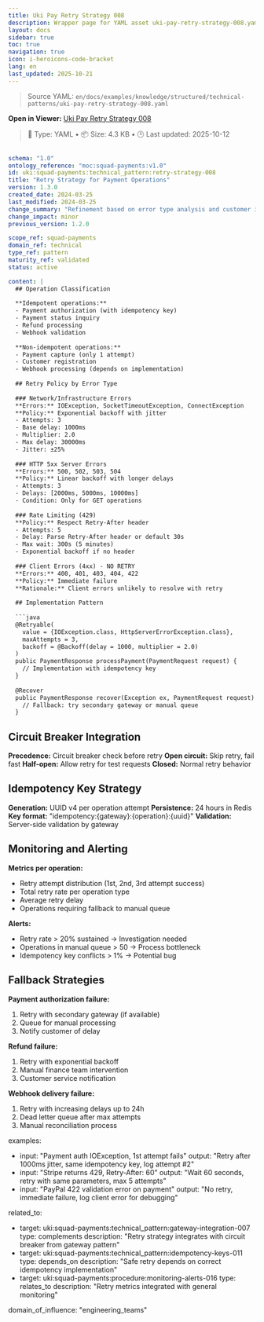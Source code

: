 ```yaml
---
title: Uki Pay Retry Strategy 008
description: Wrapper page for YAML asset uki-pay-retry-strategy-008.yaml
layout: docs
sidebar: true
toc: true
navigation: true
icon: i-heroicons-code-bracket
lang: en
last_updated: 2025-10-21
---
```

> Source YAML: `en/docs/examples/knowledge/structured/technical-patterns/uki-pay-retry-strategy-008.yaml`

**Open in Viewer:** [Uki Pay Retry Strategy 008](/en/docs/viewer?file=/docs/examples/knowledge/structured/technical-patterns/uki-pay-retry-strategy-008.yaml)

> 📄 Type: YAML • 📦 Size: 4.3 KB • 🕒 Last updated: 2025-10-12



```yaml

schema: "1.0"
ontology_reference: "moc:squad-payments:v1.0"
id: uki:squad-payments:technical_pattern:retry-strategy-008
title: "Retry Strategy for Payment Operations"
version: 1.3.0
created_date: 2024-03-25
last_modified: 2024-03-25
change_summary: "Refinement based on error type analysis and customer impact"
change_impact: minor
previous_version: 1.2.0

scope_ref: squad-payments
domain_ref: technical
type_ref: pattern
maturity_ref: validated
status: active

content: |
  ## Operation Classification
  
  **Idempotent operations:**
  - Payment authorization (with idempotency key)
  - Payment status inquiry
  - Refund processing
  - Webhook validation
  
  **Non-idempotent operations:**  
  - Payment capture (only 1 attempt)
  - Customer registration
  - Webhook processing (depends on implementation)
  
  ## Retry Policy by Error Type
  
  ### Network/Infrastructure Errors
  **Errors:** IOException, SocketTimeoutException, ConnectException
  **Policy:** Exponential backoff with jitter
  - Attempts: 3
  - Base delay: 1000ms
  - Multiplier: 2.0  
  - Max delay: 30000ms
  - Jitter: ±25%
  
  ### HTTP 5xx Server Errors
  **Errors:** 500, 502, 503, 504
  **Policy:** Linear backoff with longer delays
  - Attempts: 3
  - Delays: [2000ms, 5000ms, 10000ms]
  - Condition: Only for GET operations
  
  ### Rate Limiting (429)
  **Policy:** Respect Retry-After header
  - Attempts: 5
  - Delay: Parse Retry-After header or default 30s
  - Max wait: 300s (5 minutes)
  - Exponential backoff if no header
  
  ### Client Errors (4xx) - NO RETRY
  **Errors:** 400, 401, 403, 404, 422
  **Policy:** Immediate failure
  **Rationale:** Client errors unlikely to resolve with retry
  
  ## Implementation Pattern
  
  ```java
  @Retryable(
    value = {IOException.class, HttpServerErrorException.class},
    maxAttempts = 3,
    backoff = @Backoff(delay = 1000, multiplier = 2.0)
  )
  public PaymentResponse processPayment(PaymentRequest request) {
    // Implementation with idempotency key
  }
  
  @Recover
  public PaymentResponse recover(Exception ex, PaymentRequest request) {
    // Fallback: try secondary gateway or manual queue
  }
  ```

  
  ## Circuit Breaker Integration
  
  **Precedence:** Circuit breaker check before retry
  **Open circuit:** Skip retry, fail fast
  **Half-open:** Allow retry for test requests
  **Closed:** Normal retry behavior
  
  ## Idempotency Key Strategy
  
  **Generation:** UUID v4 per operation attempt
  **Persistence:** 24 hours in Redis
  **Key format:** "idempotency:{gateway}:{operation}:{uuid}"
  **Validation:** Server-side validation by gateway
  
  ## Monitoring and Alerting
  
  **Metrics per operation:**
  - Retry attempt distribution (1st, 2nd, 3rd attempt success)
  - Total retry rate per operation type
  - Average retry delay
  - Operations requiring fallback to manual queue
  
  **Alerts:**
  - Retry rate > 20% sustained → Investigation needed
  - Operations in manual queue > 50 → Process bottleneck
  - Idempotency key conflicts > 1% → Potential bug
  
  ## Fallback Strategies
  
  **Payment authorization failure:**
  1. Retry with secondary gateway (if available)
  2. Queue for manual processing
  3. Notify customer of delay
  
  **Refund failure:**
  1. Retry with exponential backoff
  2. Manual finance team intervention
  3. Customer service notification
  
  **Webhook delivery failure:**
  1. Retry with increasing delays up to 24h
  2. Dead letter queue after max attempts
  3. Manual reconciliation process

examples:
  - input: "Payment auth IOException, 1st attempt fails"
    output: "Retry after 1000ms jitter, same idempotency key, log attempt #2"
  - input: "Stripe returns 429, Retry-After: 60"
    output: "Wait 60 seconds, retry with same parameters, max 5 attempts"
  - input: "PayPal 422 validation error on payment"
    output: "No retry, immediate failure, log client error for debugging"

related_to:
  - target: uki:squad-payments:technical_pattern:gateway-integration-007
    type: complements
    description: "Retry strategy integrates with circuit breaker from gateway pattern"
  - target: uki:squad-payments:technical_pattern:idempotency-keys-011
    type: depends_on
    description: "Safe retry depends on correct idempotency implementation"
  - target: uki:squad-payments:procedure:monitoring-alerts-016
    type: relates_to
    description: "Retry metrics integrated with general monitoring"

domain_of_influence: "engineering_teams"
```
